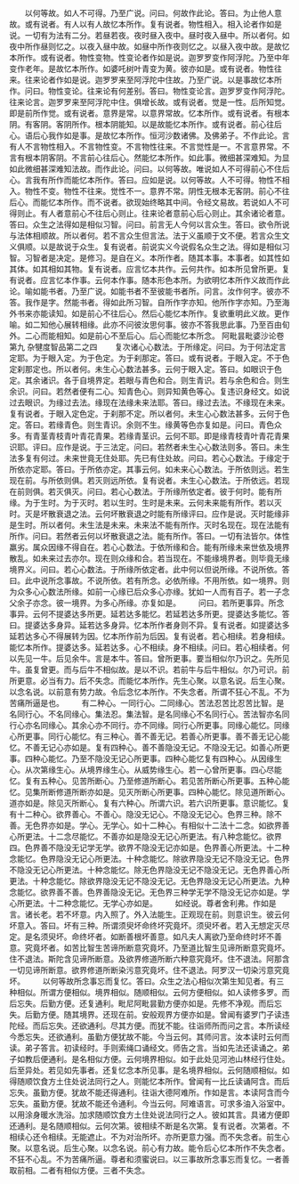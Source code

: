 <!-- { "loadSidebar": true } -->
　　以何等故。如人不可得。乃至广说。问曰。何故作此论。答曰。为止他人意故。或有说者。有人以有人故忆本所作。复有说者。物性相入。相入论者作如是说。一切有为法有二分。若昼若夜。夜时昼入夜中。昼时夜入昼中。所以者何。如夜中所作昼则忆之。以夜入昼中故。如昼中所作夜则忆之。以昼入夜中故。是故忆本所作。或有说者。物性变物。性变论者作如是说。迦罗罗变作阿浮陀。乃至中年变作老年。是故忆本所作。如婆吒树叶青变为黄。彼亦如是。或有说者。物性往来。往来论者作如是说。迦罗罗来至阿浮陀中住故。乃至广说。以是事故忆本所作。问曰。物性变论。往来论有何差别。答曰。物性变论言。迦罗罗变作阿浮陀。往来论言。迦罗罗来至阿浮陀中住。俱增长故。或有说者。觉是一性。后所知觉。即是前所作觉。或有说者。意界是常。以意界常故。忆本所作。或有说者。有根本阴。有客阴。客阴所作。根本阴能知。以是故能忆本所作。或有说者。前心往后心。语后心我作如是事。是故忆本所作。恒河沙数诸佛。及佛弟子。不作此论。言有人不言物性相入。不言物性变。不言物性往来。不言觉性是一。不言意界常。不言有根本阴客阴。不言前心往后心。然能忆本所作。如此事。微细甚深难知。为显如此微细甚深难知法故。而作此论。问曰。以何等故。唯说如人不可得前心不住后心。言我有所作而能忆本所作。答曰。应如是说。以何等故。人不可得。物性不相入。物性不变。物性不往来。觉性不一。意界不常。阴性无根本无客阴。前心不往后心。而能忆本所作。而不说者。欲现始终略其中间。令经文易故。若说如人不可得则止。有人者意前心不往后心则止。往来论者意前心后心则止。其余诸论者意。答曰。众生之法得如是相似习智。问曰。前言无人今何以言众生。答曰。欲令所说与法体相顺故。所以者何。若不言众生但言法。法于义虽顺于文不便。若言众生文义俱顺。以是故说于众生。复有说者。前说实义今说假名众生之法。得如是相似习智。习智者是决定。是修习。是自在义。本所作者。随其本事。本事者。如其性如其体。如其相如其物。复有说者。应言忆本共作。云何共作。如本所见曾所更。复有说者。应言忆本作事。云何本作事。随本形色本所。为欲明忆本所作义故而作此论。喻如能书者。乃至广说。如能书者不至彼能书者所。问言。汝作何字。彼亦不答。我作是字。然能书者。得如此所习智。自所作字亦知。他所作字亦知。乃至海外书来亦能读知。如是前心不往后心。然后心能忆本所作。复欲重明此义故。更作喻。如二知他心展转相缘。此亦不问彼汝思何事。彼亦不答我思此事。乃至百由旬外。二心而能相知。如是前心不至后心。后心而能忆本所念。
阿毗昙毗婆沙论卷第九
杂犍度智品第二之四
　　复次诸心心数法。于所缘定。问曰。为于何法定言定耶。为于眼入定。为于色定。为于刹那定。答曰。或有说者。于眼入定。不于色定刹那定也。所以者何。未生心心数法甚多。云何于眼入定。答曰。如眼识于色定。其余诸识。各于自境界定。若眼与青色和合。则生青识。若与余色和合。则生余识。问曰。若然者便有二心。知青色心。则异知黄色等心。复违识身经文。如说过去眼识。为缘过去法。缘现在法缘未来法耶。答曰。缘过去法。不缘现在未来。复有说者。于眼入定色定。于刹那不定。所以者何。未生心心数法甚多。云何于色定。答曰。若缘青色。则生青识。余则不生。缘黄等色亦复如是。问曰。青色众多。有青茎青枝青叶青花青果。若缘青茎识。云何不耶。即是缘青枝青叶青花青果识耶。评曰。应作是说。于三法定。问曰。若然者未生心心数法则多。答曰。未生法多复有何过。未来世竟无住处耶。先已有住处故。问曰。若心心数法。于缘定于所依亦定耶。答曰。于所依亦定。其事云何。如未来心心数法。于所依则远。若生现在前。与所依则俱。若灭则远所依。复有说者。未生心心数法。于所依远。若现在前则俱。若灭俱灭。问曰。若心心数法。于所缘所依定者。彼于何时。能有所缘。为于生时。为于灭时。若以生时。生时是未来。云何未来能有所作。若以灭时。灭是坏散衰退之法。云何坏散衰退之时能有所缘评曰。应作是说。灭时能缘非是生时。所以者何。未生法是未来。未来法不能有所作。灭时名现在。现在法能有所作。问曰。若然者云何以坏散衰退之法。能有所作。答曰。一切有法皆尔。体性羸劣。属众因缘不得自在。若心心数法。于依所缘和合。能有所缘未来世依及境界散乱。如未来过去亦尔。现在则众缘和合。若当现在。不能缘境界者。则毕竟无缘境界义。问曰。若心心数法。于所缘所依定者。此中何以但说所缘。不说所依。答曰。此中说所念事故。不说所依。若有所念。必依所缘。不用所依。如一境界。则为众多心心数法所缘。如前一心缘已后众多心亦缘。犹如一人而有百子。若一子念父余子亦念。彼一境界。为多心所缘。亦复如是。
　　问曰。若所更事异。所念事异。云何不提婆达多所更。延若达多能忆。若延若达多所更。提婆达多能忆。答曰。提婆达多身异。延若达多身异。忆本所作者身则不异。复有说者。如提婆达多延若达多心不得展转为因。忆本所作前为后因。复有说者。若心相续。若身相续。能忆本所作。提婆达多。延若达多。心不相续。身不相续。问曰。若心相续者。何以先见一牛。后见余牛。言是本牛。答曰。曾所更事。要当相似尔乃识之。先所见牛。虽复曾更。而与后牛不相似故。是以不识。若前牛与后牛相似。尔乃可识。前所更意。必当有力。后不失念。而能忆本所作。先生心聚。以意名说。后生心聚。以念名说。以前意有势力故。令后念忆本所作。不失念者。所谓不狂心不乱。不为苦痛所逼是也。
　　有二种心。一同行心。二同缘心。苦法忍苦比忍苦比智。是名同行心。不名同缘心。集法忍。集法智。是名同缘心不名同行心。苦法智亦名同行心亦名同缘心。其余心亦不同行。亦不同缘。同行心所更事。同缘心能忆。同缘心所更事。同行心能忆。有三种心。善不善无记。若善心所更事。善不善无记心能忆。不善无记心亦如是。复有四种心。善不善隐没无记。不隐没无记。如善心所更事。四种心能忆。乃至不隐没无记心所更事。四种心能忆复有四种心。从因缘生心。从次第缘生心。从境界缘生心。从威势缘生心。若一心曾所更事。四心尽能忆。复有五种心。见苦所断心。乃至修道所断心。若见苦所断心所更事。五种心能忆。见集所断修道所断亦如是。见灭所断心所更事。四种心能忆。除见道所断心。道亦如是。除见灭所断心。复有六种心。所谓六识。若六识所更事。意识能忆。复有十二种心。欲界善心。不善心。隐没无记心。不隐没无记心。色界三种。除不善。无色界亦如是。学心。无学心。如十二种心。有相似十二法十二念。如欲界善心所更法。十二念尽能忆。不善亦如是隐没无记心所更法。有八种念能忆。欲界四。色界善不隐没无记学无学。欲界不隐没无记亦如是。色界善心所更法。十二种念能忆。色界隐没无记心所更法。十种念能忆。除欲界隐没无记不隐没无记。色界不隐没无记心所更法。十种念能忆。除无色界隐没无记不隐没无记。无色界善心所更法。十种念能忆。除欲界隐没无记不隐没无记。无色界隐没无记心所更法。九种念能忆。欲界善不善。色界善隐没无记。无色界三种学无学不隐没无记亦如是。学心所更法。十二种念能忆。无学心亦如是。
　　如经说。尊者舍利弗。作如是言。诸长老。若不坏意。内入照了。外入法能生。正观现在前。则意识生。彼云何坏意入。答曰。坏有三种。所谓须臾坏命终坏究竟坏。须臾坏者。若入无想定灭尽定。是名须臾坏。命终坏者。如断善根坏善意。如凡夫人离欲乃至命终时坏不善意。究竟坏者。如苦比智生苦谛所断意究竟坏。乃至道比智生见谛所断意究竟坏。住不退法。斯陀含见谛所断意。及欲界修道所断六种意究竟坏。住不退法。阿那含一切见谛所断意。欲界修道所断染污意究竟坏。住不退法。阿罗汉一切染污意究竟坏。
　　以何等故所念事忘而复忆。答曰。众生之法心相似次第生知见者。有三种相似。所谓方便相似。境界相似。随顺相似。云何方便相似。如人读修多罗。而后忘失。后勤方便。还复通利。毗尼阿毗昙勤方便亦如是。先修不净观。而后忘失。后勤方便。随其境界。还现在前。安般观界方便亦如是。曾闻有婆罗门子读违陀经。而后忘失。还欲通利。尽其方便。而犹不能。往诣师所而问之言。本所读经今悉忘失。还欲通利。虽勤方便犹故不能。今当云何。其师问言。汝本读时云何而读。弟子答言。初读经时。手则索绳口诵经文。师告之言。当如先法还读诵之。弟子如教后便通利。是名相似方便。云何境界相似。如于此处见河池山林经行住处。后至异处。若见如先事者。还复忆念本所见事。是名境界相似。云何随顺相似。如得随顺饮食方土住处说法同行之人。则能忆本所作。曾闻有一比丘读诵阿含。而后忘失。虽勤方便。犹故不能还得通利。往诣大德阿难所。作如是言。本读阿含而今忘失。虽勤方便。犹故不能还令通利。今当云何。阿难语言。可求多油入浴室中。以用涂身暖水洗浴。加求随顺饮食方土住处说法同行之人。彼如其言。具诸方便即还通利。是名随顺相似。云何次第。彼相续不断是名次第。复有说者。次第者。不相续心还令相续。无能遮止。不为对治所坏。亦所更意力强。而不失念者。前生心聚。以意名说。后生心聚。以念名说。前心有力故。能令后心忆本所作不失念者。不狂不心乱。不为苦痛所逼。尊者和须蜜说曰。以三事故所念事忘而复忆。一者善取前相。二者有相似方便。三者不失念。
